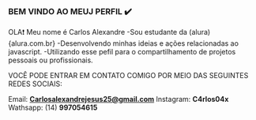 ### BEM VINDO AO MEUJ PERFIL ✔️

OLA❗  Meu nome é Carlos Alexandre
-Sou estudante da (alura){alura.com.br}
-Desenvolvendo minhas ideias e ações relacionadas ao javascript.
-Utilizando esse pefil para o compartilhamento de projetos pessoais ou profissionais.

VOCÊ PODE ENTRAR EM CONTATO COMIGO POR MEIO DAS SEGUINTES REDES SOCIAIS:

Email: **Carlosalexandrejesus25@gmail.com**
Instagram: **C4rlos04x**
Wathsapp: (14) **997054615**
